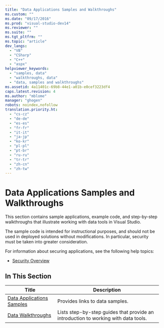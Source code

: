 ```yaml
---
title: "Data Applications Samples and Walkthroughs"
ms.custom: ""
ms.date: "09/17/2016"
ms.prod: "visual-studio-dev14"
ms.reviewer: ""
ms.suite: ""
ms.tgt_pltfrm: ""
ms.topic: "article"
dev_langs: 
  - "VB"
  - "CSharp"
  - "C++"
  - "aspx"
helpviewer_keywords: 
  - "samples, data"
  - "walkthroughs, data"
  - "data, samples and walkthroughs"
ms.assetid: 4a11401c-69b8-44e1-a01b-e0cef3223df4
caps.latest.revision: 4
ms.author: "mblome"
manager: "ghogen"
robots: noindex,nofollow
translation.priority.ht: 
  - "cs-cz"
  - "de-de"
  - "es-es"
  - "fr-fr"
  - "it-it"
  - "ja-jp"
  - "ko-kr"
  - "pl-pl"
  - "pt-br"
  - "ru-ru"
  - "tr-tr"
  - "zh-cn"
  - "zh-tw"
---
```

# Data Applications Samples and Walkthroughs
This section contains sample applications, example code, and step-by-step walkthroughs that illustrate working with data tools in Visual Studio.  
  
 The sample code is intended for instructional purposes, and should not be used in deployed solutions without modifications. In particular, security must be taken into greater consideration.  
  
 For information about securing applications, see the following help topics:  
  
-   [Security Overview](../Topic/Security%20Overview2.md)  
  
## In This Section  
  
|Title|Description|  
|-----------|-----------------|  
|[Data Applications Samples](../datatools/data-applications-samples.md)|Provides links to data samples.|  
|[Data Walkthroughs](../Topic/Data%20Walkthroughs.md)|Lists step-by-step guides that provide an introduction to working with data tools.|